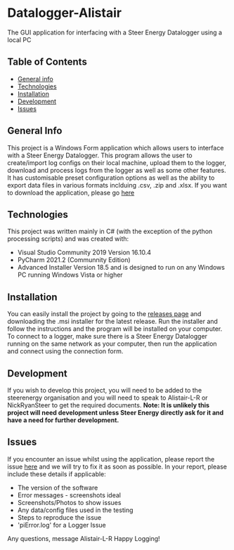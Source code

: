 # Datalogger-Alistair
The GUI application for interfacing with a Steer Energy Datalogger using a local PC

## Table of Contents
* [General info](#general-info)
* [Technologies](#technologies)
* [Installation](#installation)
* [Development](#development)
* [Issues](#issues)

## General Info
This project is a Windows Form application which allows users to interface with a Steer Energy Datalogger. This program allows the user to create/import log configs on their local machine, upload them to the logger, download and process logs from the logger as well as some other features. It has customisable preset configuration options as well as the ability to export data files in various formats inclduing .csv, .zip and .xlsx. If you want to download the application, please go [here](#installation)

## Technologies
This project was written mainly in C# (with the exception of the python processing scripts) and was created with:
* Visual Studio Community 2019 Version 16.10.4
* PyCharm 2021.2 (Communnity Edition)
* Advanced Installer Version 18.5
and is designed to run on any Windows PC running Windows Vista or higher

## Installation
You can easily install the project by going to the [releases page](https://github.com/steerenergy/Datalogger-Alistair-UI/releases) and downloading the .msi installer for the latest release. Run the installer and follow the instructions and the program will be installed on your computer. To connect to a logger, make sure there is a Steer Energy Datalogger running on the same network as your computer, then run the application and connect using the connection form.

## Development
If you wish to develop this project, you will need to be added to the steerenergy organisation and you will need to speak to Alistair-L-R or NickRyanSteer to get the required documents. **Note: It is unlikely this project will need development unless Steer Energy directly ask for it and have a need for further development.**

## Issues
If you encounter an issue whilst using the application, please report the issue [here](https://github.com/steerenergy/Datalogger-Alistair-UI/issues) and we will try to fix it as soon as possible. In your report, please include these details if applicable:
* The version of the software
* Error messages - screenshots ideal
* Screenshots/Photos to show issues
* Any data/config files used in the testing
* Steps to reproduce the issue
* 'piError.log' for a Logger Issue

Any questions, message Alistair-L-R
Happy Logging!
